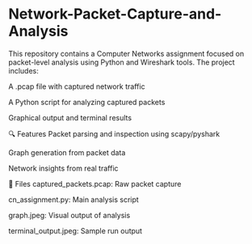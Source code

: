 # Network-Packet-Capture-and-Analysis
This repository contains a Computer Networks assignment focused on packet-level analysis using Python and Wireshark tools. The project includes:

A .pcap file with captured network traffic

A Python script for analyzing captured packets

Graphical output and terminal results

🔍 Features
Packet parsing and inspection using scapy/pyshark

Graph generation from packet data

Network insights from real traffic

📂 Files
captured_packets.pcap: Raw packet capture

cn_assignment.py: Main analysis script

graph.jpeg: Visual output of analysis

terminal_output.jpeg: Sample run output
